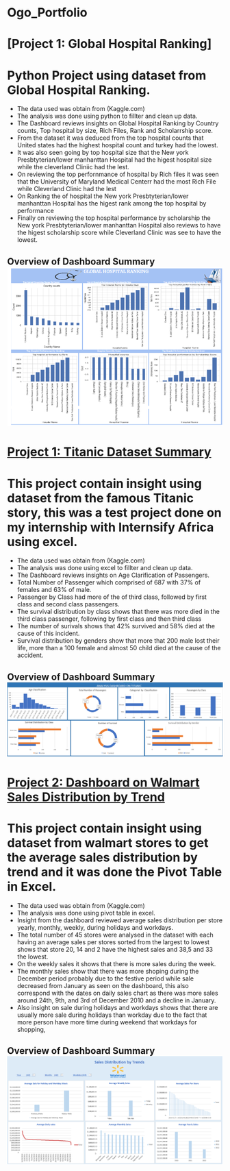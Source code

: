 # Ogo_Portfolio
# [Project 1: Global Hospital Ranking]

# Python Project using dataset from Global Hospital Ranking.

* The data used was obtain from (Kaggle.com)
* The analysis was done using python to fillter and clean up data.
* The Dashboard reviews insights on Global Hospital Ranking by Country counts, Top hospital by size, Rich Files, Rank and Scholarrship score.
* From the dataset it was deduced from the top hospital counts that United states  had the highest hospital count and turkey had the lowest.
* It was also seen going by top hospital size that the New york Presbtyterian/lower manhanttan Hospital had the higest hospital size while the cleverland Cliniic had the lest.
* On reviewing the top perfornmance of hospital by Rich files it was seen that the University of Maryland Medical Centerr had the most Rich File while Cleverland Clinic had the lest
* On Ranking the of hospital the New york Presbtyterian/lower manhanttan Hospital has the higest rank among the top hospital by performance 
* Finally on reviewing the top hospital performance by scholarship the New york Presbtyterian/lower manhanttan Hospital also reviews to have the higest scholarship score while Cleverland Clinic was see to have the lowest.
## Overview of Dashboard Summary  ![](Hospital.png)

# [Project 1: Titanic Dataset Summary](https://ogomatthew.github.io/Ogo_Portfolio/Movie-Dataset-Summary)

# This project contain insight using dataset from the famous Titanic story, this was a test project done on my internship with Internsify Africa using excel.

* The data used was obtain from (Kaggle.com)
* The analysis was done using excel to fillter and clean up data.
* The Dashboard reviews insights on Age Clarification of Passengers.
* Total Number of Passenger which comprised of 687 with 37% of females and 63% of male.
* Passenger by Class had more of the of third class, followed by first class and second class passengers.
* The survival distribution by class shows that there was more died in the third class passenger, following by first class and then third class
* The number of surivals shows that 42% survived and 58% died at the cause of this incident.
* Survival distribution by genders show that more that 200 male lost their life, more than a 100 female and almost 50 child died at the cause of the accident.

## Overview of Dashboard Summary  ![](Titanic.png)


# [Project 2: Dashboard on Walmart Sales Distribution by Trend](https://ogomatthew.github.io/Ogo_Portfolio/Movie-Dataset-Summary)

# This project contain insight using dataset from walmart stores to get the average sales distribution by trend and it was done the Pivot Table in Excel.

* The data used was obtain from (Kaggle.com)
* The analysis was done using pivot table in excel.
* Insight from the dashboard reviewed average sales distribution per store yearly, monthly, weekly, during holidays and workdays.
* The total number of 45 stores were analysed in the dataset with each having an average sales per stores sorted from the largest to lowest shows that store 20, 14 and 2 have the 
  highest sales and 38,5 and 33 the lowest.
* On the weekly sales it shows that there is more sales during the week.
* The monthly sales show that there was more shoping during the December period probably due to the festive period while sale decreased 
  from January as seen on the dashboard, this also correspond with the dates on daily sales chart as there was more sales around 24th, 
  9th, and 3rd of December 2010 and a decline in January.
* Also insight on sale during holidays and workdays shows that there are usually more sale during holidays than workday due to the fact 
  that more person have more time during weekend that workdays for shopping,

## Overview of Dashboard Summary  ![](walmart.PNG)

